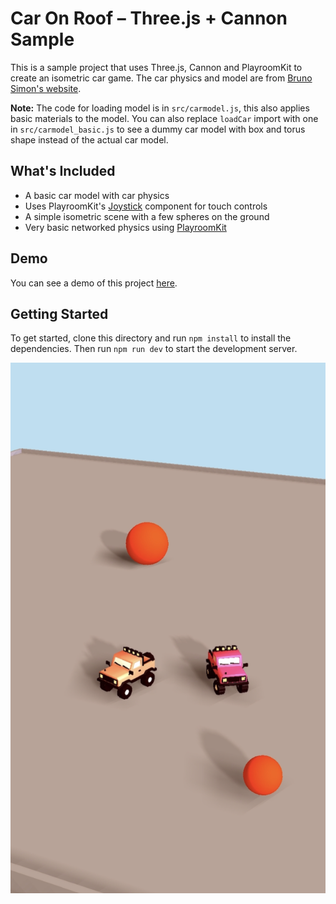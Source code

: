 # Car On Roof – Three.js + Cannon Sample

This is a sample project that uses Three.js, Cannon and PlayroomKit to create an isometric car game. The car physics and model are from [Bruno Simon's website](https://bruno-simon.com/).

**Note:** The code for loading model is in `src/carmodel.js`, this also applies basic materials to the model. You can also replace `loadCar` import with one in `src/carmodel_basic.js` to see a dummy car model with box and torus shape instead of the actual car model.

## What's Included

- A basic car model with car physics
- Uses PlayroomKit's [Joystick](https://docs.joinplayroom.com/multiplayer/joystick) component for touch controls
- A simple isometric scene with a few spheres on the ground
- Very basic networked physics using [PlayroomKit](https://docs.joinplayroom.com)
## Demo

You can see a demo of this project [here](https://carsonroof.joinplayroom.com).

## Getting Started

To get started, clone this directory and run `npm install` to install the dependencies.
Then run `npm run dev` to start the development server.

![Screenshot of the game](./screenshot.jpg)